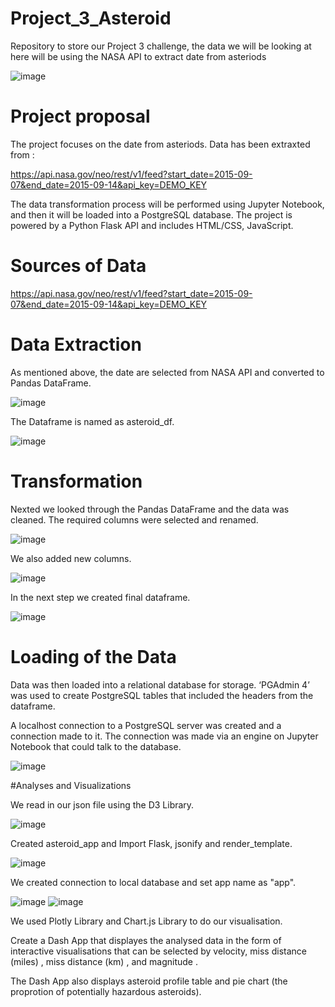 # Project_3_Asteroid

Repository to store our Project 3 challenge, the data we will be looking at here will be using the NASA API to extract date from asteriods


![image](https://user-images.githubusercontent.com/115423610/220757716-0e521fab-06d6-4c5d-8ab0-c9140a0f9280.png)


# Project proposal

The project focuses on the date from asteriods. Data has been extraxted from :

https://api.nasa.gov/neo/rest/v1/feed?start_date=2015-09-07&end_date=2015-09-14&api_key=DEMO_KEY

The data transformation process will be performed using Jupyter Notebook, and then it will be loaded into a PostgreSQL database.
The project is powered by a Python Flask API and includes HTML/CSS, JavaScript. 

# Sources of Data

https://api.nasa.gov/neo/rest/v1/feed?start_date=2015-09-07&end_date=2015-09-14&api_key=DEMO_KEY

# Data Extraction

As mentioned above, the date are selected from NASA API and converted to Pandas DataFrame. 

![image](https://user-images.githubusercontent.com/115423610/220761730-9971eb07-14a4-46af-95a6-adb18ca40c8a.png)

The Dataframe is named as asteroid_df. 

![image](https://user-images.githubusercontent.com/115423610/220762069-5057aaa0-b06f-4cf9-848e-b99da8c9ee25.png)

# Transformation

Nexted we looked through the Pandas DataFrame and the data was cleaned. The required columns were selected and renamed.

![image](https://user-images.githubusercontent.com/115423610/220762601-38c9e601-66a8-4b09-b668-14e33d4975f7.png)

We also added new columns.

![image](https://user-images.githubusercontent.com/115423610/220763311-5ea386f3-a79f-43fc-b3bd-fed276c338c5.png)

In the next step we created final dataframe. 

![image](https://user-images.githubusercontent.com/115423610/220763488-f88d34e5-884b-4964-afac-ae3637cfb544.png)

# Loading of the Data

Data was then loaded into a relational database for storage. ‘PGAdmin 4’ was used to create PostgreSQL tables that included the headers from the dataframe.

A localhost connection to a PostgreSQL server was created and a connection made to it. The connection was made via an engine on Jupyter Notebook that could talk to the database.

![image](https://user-images.githubusercontent.com/115423610/220764184-15be7380-d9db-45be-b4a5-5530118f7c01.png)


#Analyses and Visualizations

We read in our json file using the D3 Library. 

![image](https://user-images.githubusercontent.com/115423610/220966990-c215700f-defb-4d05-b5ed-861d86b561e7.png)



Created asteroid_app and Import Flask, jsonify and render_template. 

![image](https://user-images.githubusercontent.com/115423610/220965545-4ba6ac27-1cce-4e75-9e0d-81e92e19df0d.png)


We created connection to local database and set app name as "app". 

![image](https://user-images.githubusercontent.com/115423610/220965723-a2e03eac-3423-40d2-b359-0c991fdaefa3.png)
![image](https://user-images.githubusercontent.com/115423610/220965788-b730e977-c2db-4b90-8db1-147c051bc370.png)

We used Plotly Library and Chart.js Library to do our visualisation.

Create a  Dash App that displayes the analysed data in the form of interactive visualisations that can be selected by velocity, miss distance (miles) , miss distance (km) , and magnitude .

The Dash App also displays asteroid profile table and pie chart (the proprotion of potentially hazardous asteroids). 

